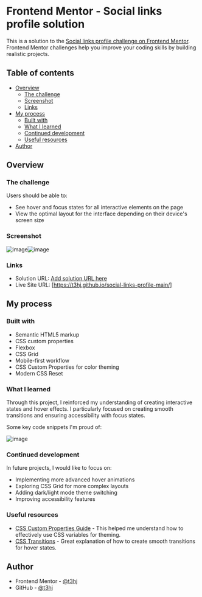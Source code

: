 # Frontend Mentor - Social links profile solution

This is a solution to the [Social links profile challenge on Frontend Mentor](https://www.frontendmentor.io/challenges/social-links-profile-UG32l9m6dQ). Frontend Mentor challenges help you improve your coding skills by building realistic projects. 

## Table of contents

- [Overview](#overview)
  - [The challenge](#the-challenge)
  - [Screenshot](#screenshot)
  - [Links](#links)
- [My process](#my-process)
  - [Built with](#built-with)
  - [What I learned](#what-i-learned)
  - [Continued development](#continued-development)
  - [Useful resources](#useful-resources)
- [Author](#author)

## Overview

### The challenge

Users should be able to:

- See hover and focus states for all interactive elements on the page
- View the optimal layout for the interface depending on their device's screen size

### Screenshot

![image](https://github.com/user-attachments/assets/99e6db0c-beab-4be5-bb4a-ceadfb920264)![image](https://github.com/user-attachments/assets/fb06c5a9-de36-43c1-819b-52fb089a9c81)



### Links

- Solution URL: [Add solution URL here](https://your-solution-url.com)
- Live Site URL: [https://t3hj.github.io/social-links-profile-main/]

## My process

### Built with

- Semantic HTML5 markup
- CSS custom properties
- Flexbox
- CSS Grid
- Mobile-first workflow
- CSS Custom Properties for color theming
- Modern CSS Reset

### What I learned

Through this project, I reinforced my understanding of creating interactive states and hover effects. I particularly focused on creating smooth transitions and ensuring accessibility with focus states.

Some key code snippets I'm proud of:

![image](https://github.com/user-attachments/assets/2a138062-e7a2-4f3e-9e1c-e322589720cc)


### Continued development

In future projects, I would like to focus on:

- Implementing more advanced hover animations
- Exploring CSS Grid for more complex layouts
- Adding dark/light mode theme switching
- Improving accessibility features

### Useful resources

- [CSS Custom Properties Guide](https://developer.mozilla.org/en-US/docs/Web/CSS/Using_CSS_custom_properties) - This helped me understand how to effectively use CSS variables for theming.
- [CSS Transitions](https://developer.mozilla.org/en-US/docs/Web/CSS/CSS_Transitions/Using_CSS_transitions) - Great explanation of how to create smooth transitions for hover states.

## Author

- Frontend Mentor - [@t3hj](https://www.frontendmentor.io/profile/t3hj)
- GitHub - [@t3hj](https://github.com/t3hj)
